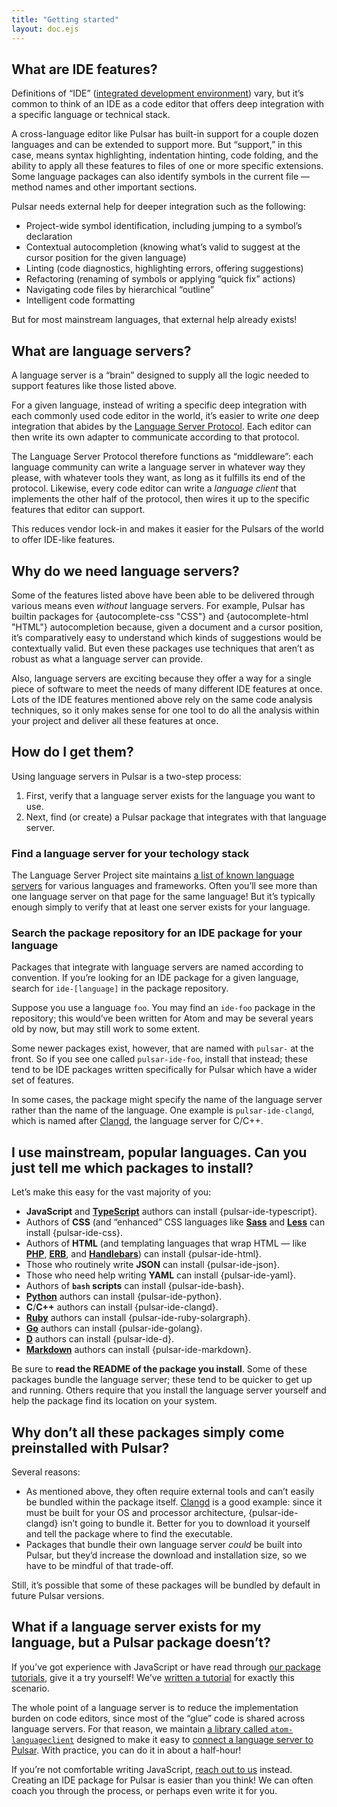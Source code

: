 ```yaml
---
title: "Getting started"
layout: doc.ejs
---
```


## What are IDE features?

Definitions of “IDE” ([integrated development environment](https://en.wikipedia.org/wiki/Integrated_development_environment)) vary, but it’s common to think of an IDE as a code editor that offers deep integration with a specific language or technical stack.

A cross-language editor like Pulsar has built-in support for a couple dozen languages and can be extended to support more. But “support,” in this case, means syntax highlighting, indentation hinting, code folding, and the ability to apply all these features to files of one or more specific extensions. Some language packages can also identify symbols in the current file — method names and other important sections.

Pulsar needs external help for deeper integration such as the following:

* Project-wide symbol identification, including jumping to a symbol’s declaration
* Contextual autocompletion (knowing what’s valid to suggest at the cursor position for the given language)
* Linting (code diagnostics, highlighting errors, offering suggestions)
* Refactoring (renaming of symbols or applying “quick fix” actions)
* Navigating code files by hierarchical “outline”
* Intelligent code formatting

But for most mainstream languages, that external help already exists!

## What are language servers?

A language server is a “brain” designed to supply all the logic needed to support features like those listed above.

For a given language, instead of writing a specific deep integration with each commonly used code editor in the world, it’s easier to write _one_ deep integration that abides by the [Language Server Protocol][]. Each editor can then write its own adapter to communicate according to that protocol.

The Language Server Protocol therefore functions as “middleware”: each language community can write a language server in whatever way they please, with whatever tools they want, as long as it fulfills its end of the protocol. Likewise, every code editor can write a <cite>language client</cite> that implements the other half of the protocol, then wires it up to the specific features that editor can support.

This reduces vendor lock-in and makes it easier for the Pulsars of the world to offer IDE-like features.

## Why do we need language servers?

Some of the features listed above have been able to be delivered through various means even _without_ language servers. For example, Pulsar has builtin packages for {autocomplete-css "CSS"} and {autocomplete-html "HTML"} autocompletion because, given a document and a cursor position, it’s comparatively easy to understand which kinds of suggestions would be contextually valid. But even these packages use techniques that aren’t as robust as what a language server can provide.

Also, language servers are exciting because they offer a way for a single piece of software to meet the needs of many different IDE features at once. Lots of the IDE features mentioned above rely on the same code analysis techniques, so it only makes sense for one tool to do all the analysis within your project and deliver all these features at once.

## How do I get them?

Using language servers in Pulsar is a two-step process:

1. First, verify that a language server exists for the language you want to use.
2. Next, find (or create) a Pulsar package that integrates with that language server.

### Find a language server for your techology stack

The Language Server Project site maintains [a list of known language servers](https://microsoft.github.io/language-server-protocol/implementors/servers/) for various languages and frameworks. Often you’ll see more than one language server on that page for the same language! But it’s typically enough simply to verify that at least one server exists for your language.

### Search the package repository for an IDE package for your language

Packages that integrate with language servers are named according to convention. If you’re looking for an IDE package for a given language, search for `ide-[language]` in the package repository.

Suppose you use a language `foo`. You may find an `ide-foo` package in the repository; this would’ve been written for Atom and may be several years old by now, but may still work to some extent.

Some newer packages exist, however, that are named with `pulsar-` at the front. So if you see one called `pulsar-ide-foo`, install that instead; these tend to be IDE packages written specifically for Pulsar which have a wider set of features.

In some cases, the package might specify the name of the language server rather than the name of the language. One example is `pulsar-ide-clangd`, which is named after [Clangd](https://clangd.llvm.org/), the language server for C/C++.

## I use mainstream, popular languages. Can you just tell me which packages to install?

Let’s make this easy for the vast majority of you:

* **JavaScript** and **[TypeScript][]** authors can install {pulsar-ide-typescript}.
* Authors of **CSS** (and “enhanced” CSS languages like **[Sass][]** and **[Less][]** can install {pulsar-ide-css}.
* Authors of **HTML** (and templating languages that wrap HTML — like **[PHP][]**, **[ERB][]**, and **[Handlebars][]**) can install {pulsar-ide-html}.
* Those who routinely write **JSON** can install {pulsar-ide-json}.
* Those who need help writing **YAML** can install {pulsar-ide-yaml}.
* Authors of **`bash` scripts** can install {pulsar-ide-bash}.
* **[Python][]** authors can install {pulsar-ide-python}.
* **C**/**C++** authors can install {pulsar-ide-clangd}.
* **[Ruby][]** authors can install {pulsar-ide-ruby-solargraph}.
* **[Go][]** authors can install {pulsar-ide-golang}.
* **[D][]** authors can install {pulsar-ide-d}.
* **[Markdown][]** authors can install {pulsar-ide-markdown}.

Be sure to **read the README of the package you install**. Some of these packages bundle the language server; these tend to be quicker to get up and running. Others require that you install the language server yourself and help the package find its location on your system.


## Why don’t all these packages simply come preinstalled with Pulsar?

Several reasons:

* As mentioned above, they often require external tools and can’t easily be bundled within the package itself. [Clangd](https://clangd.llvm.org/) is a good example: since it must be built for your OS and processor architecture, {pulsar-ide-clangd} isn’t going to bundle it. Better for you to download it yourself and tell the package where to find the executable.
* Packages that bundle their own language server _could_ be built into Pulsar, but they’d increase the download and installation size, so we have to be mindful of that trade-off.

Still, it’s possible that some of these packages will be bundled by default in future Pulsar versions.

## What if a language server exists for my language, but a Pulsar package doesn’t?

If you’ve got experience with JavaScript or have read through [our package tutorials](/developing-for-pulsar/), give it a try yourself! We’ve [written a tutorial](../writing-your-own-ide-package/) for exactly this scenario.

The whole point of a language server is to reduce the implementation burden on code editors, since most of the “glue” code is shared across language servers. For that reason, we maintain [a library called `atom-languageclient`](https://github.com/savetheclocktower/atom-languageclient) designed to make it easy to [connect a language server to Pulsar](https://github.com/savetheclocktower/atom-languageclient?tab=readme-ov-file#developing-packages). With practice, you can do it in about a half-hour!

If you’re not comfortable writing JavaScript, [reach out to us](https://pulsar-edit.dev/community) instead. Creating an IDE package for Pulsar is easier than you think! We can often coach you through the process, or perhaps even write it for you.

[PHP]: https://php.net
[ERB]: https://github.com/ruby/erb?tab=readme-ov-file#erb
[Handlebars]: https://handlebarsjs.com/guide/
[TypeScript]: https://www.typescriptlang.org/
[Sass]: https://sass-lang.com/
[Less]: https://lesscss.org/
[Language Server Protocol]: https://microsoft.github.io/language-server-protocol/specifications/lsp/3.17/specification/
[Python]: https://www.python.org/
[Ruby]: https://www.ruby-lang.org/
[Go]: https://go.dev/
[D]: https://dlang.org/
[Markdown]: https://www.markdownguide.org/
